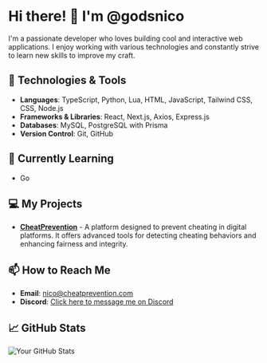 # Hi there! 👋 I'm @godsnico

I'm a passionate developer who loves building cool and interactive web applications. I enjoy working with various technologies and constantly strive to learn new skills to improve my craft.

## 🚀 Technologies & Tools

- **Languages**: TypeScript, Python, Lua, HTML, JavaScript, Tailwind CSS, CSS, Node.js
- **Frameworks & Libraries**: React, Next.js, Axios, Express.js
- **Databases**: MySQL, PostgreSQL with Prisma
- **Version Control**: Git, GitHub

## 🌱 Currently Learning

- Go

## 💻 My Projects

- **[CheatPrevention](https://cheatprevention.com)** - A platform designed to prevent cheating in digital platforms. It offers advanced tools for detecting cheating behaviors and enhancing fairness and integrity.

## 📫 How to Reach Me

- **Email**: [nico@cheatprevention.com](mailto:nico@cheatprevention.com)
- **Discord**: [Click here to message me on Discord](https://discord.com/users/1190130665413431356)

## 📈 GitHub Stats

![Your GitHub Stats](https://github-readme-stats.vercel.app/api?username=godsnico&show_icons=true&hide_title=true)

